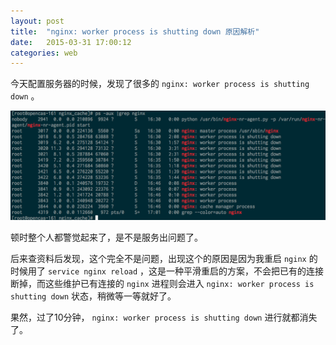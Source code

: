 ```yaml
---
layout: post
title:  "nginx: worker process is shutting down 原因解析"
date:   2015-03-31 17:00:12
categories: web
---
```


今天配置服务器的时候，发现了很多的 `nginx: worker process is shutting down` 。

![nginx: worker process is shutting down](/uploads/2015/03/QQ20150331-1.png)

顿时整个人都警觉起来了，是不是服务出问题了。

后来查资料后发现，这个完全不是问题，出现这个的原因是因为我重启 `nginx` 的时候用了 `service nginx reload` ，这是一种平滑重启的方案，不会把已有的连接断掉，而这些维护已有连接的 `nginx` 进程则会进入 `nginx: worker process is shutting down` 状态，稍微等一等就好了。

果然，过了10分钟， `nginx: worker process is shutting down` 进行就都消失了。
